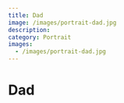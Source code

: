 ```yaml
---
title: Dad
image: /images/portrait-dad.jpg
description:
category: Portrait
images:
  - /images/portrait-dad.jpg
---
```


# Dad
